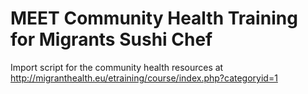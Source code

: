 # MEET Community Health Training for Migrants Sushi Chef
Import script for the community health resources at http://migranthealth.eu/etraining/course/index.php?categoryid=1
